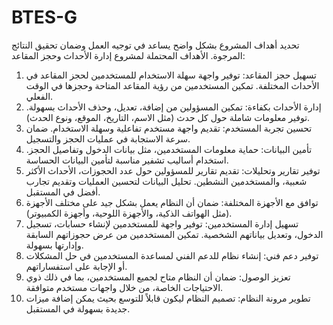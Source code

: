 # BTES-G
تحديد أهداف المشروع بشكل واضح يساعد في توجيه العمل وضمان تحقيق النتائج المرجوة. 
الأهداف المحتملة لمشروع إدارة الأحداث وحجز المقاعد:

1. تسهيل حجز المقاعد:
توفير واجهة سهلة الاستخدام للمستخدمين لحجز المقاعد في الأحداث المختلفة.
تمكين المستخدمين من رؤية المقاعد المتاحة وحجزها في الوقت الفعلي.
2. إدارة الأحداث بكفاءة:
تمكين المسؤولين من إضافة، تعديل، وحذف الأحداث بسهولة.
توفير معلومات شاملة حول كل حدث (مثل الاسم، التاريخ، الموقع، ونوع الحدث).
3. تحسين تجربة المستخدم:
تقديم واجهة مستخدم تفاعلية وسهلة الاستخدام.
ضمان سرعة الاستجابة في عمليات الحجز والتسجيل.
4. تأمين البيانات:
حماية معلومات المستخدمين، مثل بيانات الدخول وتفاصيل الحجز.
استخدام أساليب تشفير مناسبة لتأمين البيانات الحساسة.
5. توفير تقارير وتحليلات:
تقديم تقارير للمسؤولين حول عدد الحجوزات، الأحداث الأكثر شعبية، والمستخدمين النشطين.
تحليل البيانات لتحسين العمليات وتقديم تجارب أفضل في المستقبل.
6. توافق مع الأجهزة المختلفة:
ضمان أن النظام يعمل بشكل جيد على مختلف الأجهزة (مثل الهواتف الذكية، والأجهزة اللوحية، وأجهزة الكمبيوتر).
7. تسهيل إدارة المستخدمين:
توفير واجهة للمستخدمين لإنشاء حسابات، تسجيل الدخول، وتعديل بياناتهم الشخصية.
تمكين المستخدمين من عرض حجوزاتهم السابقة وإدارتها بسهولة.
8. توفير دعم فني:
إنشاء نظام للدعم الفني لمساعدة المستخدمين في حل المشكلات أو الإجابة على استفساراتهم.
9. تعزيز الوصول:
ضمان أن النظام متاح لجميع المستخدمين، بما في ذلك ذوي الاحتياجات الخاصة، من خلال واجهات مستخدم متوافقة.
10. تطوير مرونة النظام:
تصميم النظام ليكون قابلاً للتوسع بحيث يمكن إضافة ميزات جديدة بسهولة في المستقبل.

